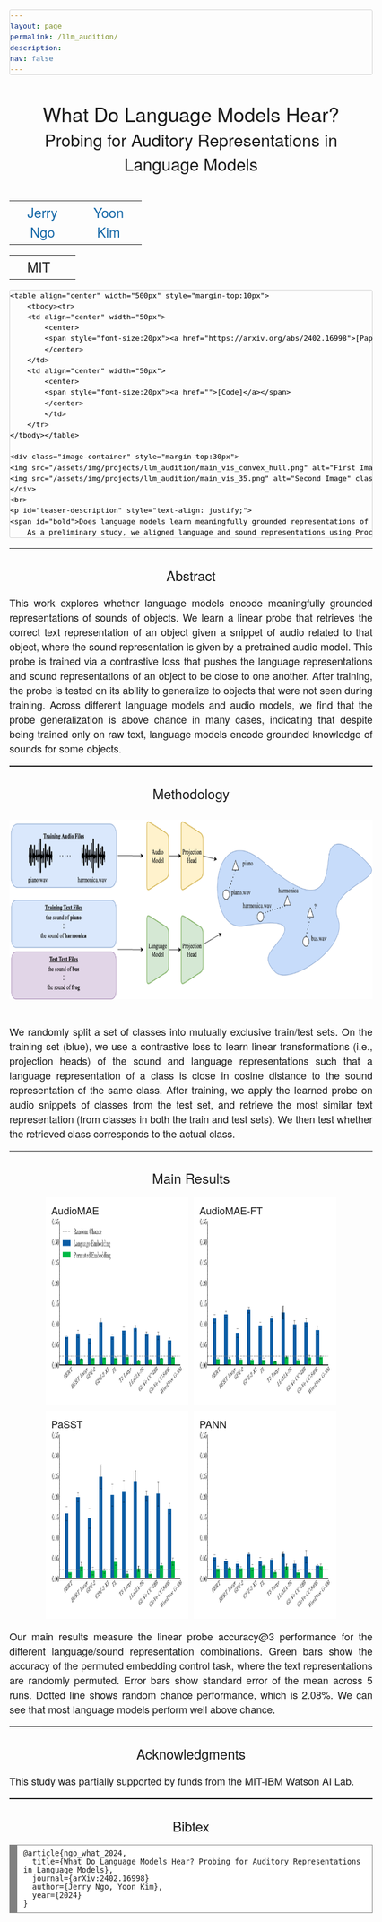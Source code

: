 ```yaml
---
layout: page
permalink: /llm_audition/
description: 
nav: false
---
```


<script src="http://www.google.com/jsapi" type="text/javascript"></script>
<script type="text/javascript">google.load("jquery", "1.3.2");</script>

<head>
  <meta charset="utf-8">
  <meta http-equiv="x-ua-compatible" content="ie=edge">
  <meta name="viewport" content="width=device-width">
  <title>What Do Language Models Hear?</title>
  <script src="https://polyfill.io/v3/polyfill.min.js?features=es6"></script>
  <script>
  MathJax = {
    loader: {load: ['a11y/semantic-enrich']},
    options: {
      sre: {
        speech: 'shallow'  // one of: 'deep', 'shallow', or 'none'
      },
      renderActions: {
        //
        // Force speech enrichment regardless of the menu settings
        //
        enrich: {'[+]': [
          function (doc) {doc.enrich(true)},
          function (math, doc) {math.enrich(doc, true)}
        ]}
      }
    },
    tex: {inlineMath: [['$', '$'], ['\\(', '\\)']]}
  };
  </script>
  <script id="MathJax-script" async src="https://cdn.jsdelivr.net/npm/mathjax@3/es5/tex-chtml.js"></script>
</head>

<style type="text/css">
	body {
		font-family: "HelveticaNeue-Light", "Helvetica Neue Light", "Helvetica Neue", Helvetica, Arial, "Lucida Grande", sans-serif;
		font-weight:300;
		font-size:18px;
		margin-left: auto;
		margin-right: auto;
		width: 1000px;
	}

	h1 {
		font-weight:300;
		font-size:24px;
	}

	code {
    font-size: 0.8rem;
    margin: 0 0.1rem;
    padding: 0.1rem 0.1rem;
    white-space: nowrap;
    back

	ground: #efefef;
    border: 1px solid #d3d3d3;
    color: #000000;
    border-radius: 3px;
}

#bold {
    font-weight: 600;
}

pre > code {
    display: block;
    white-space: pre;
    line-height: 1.5;
    padding: 0;
    margin: 0;
    text-align: left;
}

	.disclaimerbox {
		background-color: #eee;
		border: 1px solid #eeeeee;
		border-radius: 10px ;
		-moz-border-radius: 10px ;
		-webkit-border-radius: 10px ;
		padding: 20px;
	}

	video.header-vid {
		height: 140px;
		border: 1px solid black;
		border-radius: 10px ;
		-moz-border-radius: 10px ;
		-webkit-border-radius: 10px ;
	}

	img.header-img {
		width: auto;
		height: 320px;
		border: 0px solid black;
		border-radius: 0px ;
		-moz-border-radius: 0px ;
		-webkit-border-radius: 0px ;
	}

	.image-container {
    display: flex;
    justify-content: center; /* Horizontally center the content */
    align-items: center; /* Vertically center the content if necessary */
    gap: 20px; /* Adjusts the space between the images */
	}

	.grid-container {
	  display: grid;
	  grid-template-columns: repeat(2, 1fr); /* Creates two columns */
	  grid-gap: 10px; /* Space between grid items */
	  justify-content: center; /* Centers the grid horizontally */
	  align-items: start; /* Aligns items to the start of the cell vertically */
	  margin: auto; /* Centers the grid in the available horizontal space */
	  width: 80%; /* Adjust the width as needed */
	  max-width: 1000px; /* Maximum width of the grid */
	}

/* You can use the existing .image-container class for the grid items. */
/* Update its properties as needed for the cells. */
	.grid-image-container {
	  border: 0px solid #ccc; /* Example border */
	  border-radius: 0px; /* If you want rounded corners */
	  padding: 10px; /* Space inside the grid items */
	  background-color: #fff; /* White background */
	  box-shadow: 0px 0px 0px 0px rgba(0,0,0,0.35); /* Box shadow from your style */
	  /* Other styles from .layered-paper can be used if desired */
	}


	img.rounded {
		border: 1px solid #eeeeee;
		border-radius: 10px ;
		-moz-border-radius: 10px ;
		-webkit-border-radius: 10px ;
	}

	a:link,a:visited
	{
		color: #1367a7;
		text-decoration: none;
	}
	a:hover {
		color: #208799;
	}

	td.dl-link {
		height: 160px;
		text-align: center;
		font-size: 22px;
	}

	.layered-paper-big { /* modified from: http://css-tricks.com/snippets/css/layered-paper/ */
		box-shadow:
		        0px 0px 1px 1px rgba(0,0,0,0.35), /* The top layer shadow */
		        5px 5px 0 0px #fff, /* The second layer */
		        5px 5px 1px 1px rgba(0,0,0,0.35), /* The second layer shadow */
		        10px 10px 0 0px #fff, /* The third layer */
		        10px 10px 1px 1px rgba(0,0,0,0.35), /* The third layer shadow */
		        15px 15px 0 0px #fff, /* The fourth layer */
		        15px 15px 1px 1px rgba(0,0,0,0.35), /* The fourth layer shadow */
		        20px 20px 0 0px #fff, /* The fifth layer */
		        20px 20px 1px 1px rgba(0,0,0,0.35), /* The fifth layer shadow */
		        25px 25px 0 0px #fff, /* The fifth layer */
		        25px 25px 1px 1px rgba(0,0,0,0.35); /* The fifth layer shadow */
		margin-left: 10px;
		margin-right: 45px;
	}


	.layered-paper { /* modified from: http://css-tricks.com/snippets/css/layered-paper/ */
		box-shadow:
		        0px 0px 1px 1px rgba(0,0,0,0.35), /* The top layer shadow */
		        5px 5px 0 0px #fff, /* The second layer */
		        5px 5px 1px 1px rgba(0,0,0,0.35), /* The second layer shadow */
		        10px 10px 0 0px #fff, /* The third layer */
		        10px 10px 1px 1px rgba(0,0,0,0.35); /* The third layer shadow */
		margin-top: 5px;
		margin-left: 10px;
		margin-right: 30px;
		margin-bottom: 5px;
	}

	.vert-cent {
		position: relative;
	    top: 50%;
	    transform: translateY(-50%);
	}

	hr
	{
		border: 0;
		height: 1.5px;
		background-image: linear-gradient(to right, rgba(0, 0, 0, 0), rgba(0, 0, 0, 0.75), rgba(0, 0, 0, 0));
	}

	p.small {
		font-size: 12px
	}
	figure{
  display: inline-block;
}

/* optional, use as required */
figcaption {
  max-width: 100%;
  caption-side: bottom;
}
</style>

<html>

  <body>
    <br>
    <center>
    <span style="font-size:35px">What Do Language Models Hear?</span>
    <br>
    <span style="font-size:30px">Probing for Auditory Representations in Language Models</span>
	</center>
	<br> 
  	<table align=center width=700px>
  	 <tr>
		<td align=center width=100px>
		<center>
			<span style="font-size:24px"><a href='https://jerryngo.com/'>Jerry Ngo</a></span>
		</center>
		</td>
		<td align=center width=100px>
		<center>
		<span style="font-size:24px"><a href='https://people.csail.mit.edu/yoonkim/'>Yoon Kim</a></span>
		</center>
		</td>
	</tr>
	</table>
	<table align=center width=700px>
  	 <tr>
		<td align=center width=100px>
		<center>
			<span style="font-size:24px">MIT&nbsp;&nbsp;</span>
		</center>
		</td>
	 </tr>
	</table>

	<table align="center" width="500px" style="margin-top:10px">
		<tbody><tr>
		<td align="center" width="50px">
			<center>
			<span style="font-size:20px"><a href="https://arxiv.org/abs/2402.16998">[Paper]</a></span>
			</center>
		</td>
		<td align="center" width="50px">
			<center>
			<span style="font-size:20px"><a href="">[Code]</a></span>
			</center>
			</td>
		</tr>
	</tbody></table>

	<div class="image-container" style="margin-top:30px">
    <img src="/assets/img/projects/llm_audition/main_vis_convex_hull.png" alt="First Image" class="header-img">
    <img src="/assets/img/projects/llm_audition/main_vis_35.png" alt="Second Image" class="header-img">
	</div>
	<br>
	<p id="teaser-description" style="text-align: justify;">
    <span id="bold">Does language models learn meaningfully grounded representations of sounds?</span> 
		As a preliminary study, we aligned language and sound representations using Procrustes analysis then visualized via PCA. The language representation is from BERT and the audio representation is from PaSST. On the right, we show a zoomed-in portion of the blue region of the left figure which shows the structural similarities between the language and sound representations for the music category.
  </p>
	<hr>
	<h1 style="margin-top:30px"><center>Abstract</center></h1>
	<p style="text-align: justify;">
		This work explores whether language models encode meaningfully grounded representations of sounds of objects. We learn a linear probe that retrieves the correct text representation of an object given a snippet of audio related to that object, where the sound representation is given by a pretrained audio model.  This probe is trained via a contrastive loss that pushes the language representations and sound representations of an object to be close to one another. After training, the probe is tested on its ability to generalize to objects that were not seen during training. Across different language models and audio models, we find that the probe generalization is above chance in many cases, indicating that despite being trained only on raw text, language models encode grounded knowledge of sounds for some objects.
	</p>
	<hr>
	<h1 style="margin-top:30px"><center>Methodology</center></h1>
	<div class="image-container" style="margin-top:30px">
    <img src="/assets/img/projects/llm_audition/main_diagram.png" alt="Second Image" class="header-img">
	</div>
	<br>
	<p style="text-align: justify;">
    We randomly split a set of classes into mutually exclusive train/test sets. On the training set (blue), we use a contrastive loss to  learn linear transformations (i.e., projection heads) of the sound and language representations such that a language representation of a class is close in cosine distance to the sound representation of the same class. After training, we apply the learned probe on audio snippets of classes from the test set, and retrieve the most similar text representation (from classes in both the train and test sets). We then test whether the retrieved class corresponds to the actual class. 
  </p>
  <hr>
	<h1 style="margin-top:30px"><center>Main Results</center></h1>
	<div class="grid-container">
  	<div class="grid-image-container">
	    AudioMAE
	    <img src="/assets/img/projects/llm_audition/70_30_ptmae_sem_loc_2.png" alt="Second Image" class="header-img">
	  </div>
	  <div class="grid-image-container">
	    AudioMAE-FT
	   	<img src="/assets/img/projects/llm_audition/70_30_mae_sem.png" alt="Second Image" class="header-img">
	  </div>
	  <div class="grid-image-container">
	    PaSST
	    <img src="/assets/img/projects/llm_audition/70_30_passt_sem.png" alt="Second Image" class="header-img">
	    <!-- Content for the third cell -->
	  </div>
	  <div class="grid-image-container">
	    PANN
	    <img src="/assets/img/projects/llm_audition/70_30_cnn14_sem.png" alt="Second Image" class="header-img">
	    <!-- Content for the fourth cell -->
	  </div>
	</div>
	<p style="text-align: justify;">
   Our main results measure the linear probe accuracy@3 performance for the different language/sound representation combinations. Green bars show the accuracy of the permuted embedding control task, where the text representations are randomly permuted. Error bars show standard error of the mean across 5 runs. Dotted line shows random chance performance, which is 2.08%. We can see that most language models perform well above chance.
  </p>
	<hr>
	<h1 style="margin-top:30px"><center>Acknowledgments</center></h1>
	<p style="text-align: justify;">
		This study was partially supported by funds from the MIT-IBM Watson AI Lab.
	</p>
	<hr>
	<h1 style="margin-top:30px"><center>Bibtex</center></h1>
	<div style="background: #ffffff; overflow:auto;width:auto;border:solid gray;border-width:.1em .1em .1em .8em;padding:.2em .6em;max-width:
 100%">
<pre style="font-size: 10pt; margin: .3em 0px;text-align: left;
      white-space: pre-wrap;       /* Since CSS 2.1 */
      white-space: -moz-pre-wrap;  /* Mozilla, since 1999 */
      white-space: -pre-wrap;      /* Opera 4-6 */
      white-space: -o-pre-wrap;    /* Opera 7 */
      word-wrap: break-word;       /* Internet Explorer 5.5+ */">@article{ngo_what_2024,
  title={What Do Language Models Hear? Probing for Auditory Representations in Language Models},
  journal={arXiv:2402.16998}
  author={Jerry Ngo, Yoon Kim},
  year={2024}
}
</pre>

</div>
</body>
</html>